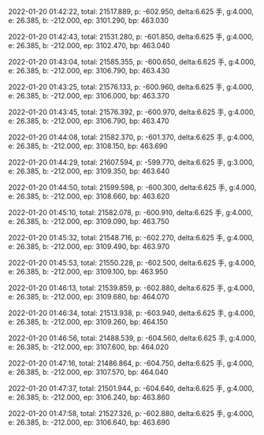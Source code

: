 2022-01-20 01:42:22, total: 21517.889, p: -602.950, delta:6.625 手, g:4.000, e: 26.385, b: -212.000, ep: 3101.290, bp: 463.030

2022-01-20 01:42:43, total: 21531.280, p: -601.850, delta:6.625 手, g:4.000, e: 26.385, b: -212.000, ep: 3102.470, bp: 463.040

2022-01-20 01:43:04, total: 21585.355, p: -600.650, delta:6.625 手, g:4.000, e: 26.385, b: -212.000, ep: 3106.790, bp: 463.430

2022-01-20 01:43:25, total: 21576.133, p: -600.960, delta:6.625 手, g:4.000, e: 26.385, b: -212.000, ep: 3106.000, bp: 463.370

2022-01-20 01:43:45, total: 21576.392, p: -600.970, delta:6.625 手, g:4.000, e: 26.385, b: -212.000, ep: 3106.790, bp: 463.470

2022-01-20 01:44:08, total: 21582.370, p: -601.370, delta:6.625 手, g:4.000, e: 26.385, b: -212.000, ep: 3108.150, bp: 463.690

2022-01-20 01:44:29, total: 21607.594, p: -599.770, delta:6.625 手, g:3.000, e: 26.385, b: -212.000, ep: 3109.350, bp: 463.640

2022-01-20 01:44:50, total: 21599.598, p: -600.300, delta:6.625 手, g:4.000, e: 26.385, b: -212.000, ep: 3108.660, bp: 463.620

2022-01-20 01:45:10, total: 21582.078, p: -600.910, delta:6.625 手, g:4.000, e: 26.385, b: -212.000, ep: 3109.090, bp: 463.750

2022-01-20 01:45:32, total: 21548.716, p: -602.270, delta:6.625 手, g:4.000, e: 26.385, b: -212.000, ep: 3109.490, bp: 463.970

2022-01-20 01:45:53, total: 21550.228, p: -602.500, delta:6.625 手, g:4.000, e: 26.385, b: -212.000, ep: 3109.100, bp: 463.950

2022-01-20 01:46:13, total: 21539.859, p: -602.880, delta:6.625 手, g:4.000, e: 26.385, b: -212.000, ep: 3109.680, bp: 464.070

2022-01-20 01:46:34, total: 21513.938, p: -603.940, delta:6.625 手, g:4.000, e: 26.385, b: -212.000, ep: 3109.260, bp: 464.150

2022-01-20 01:46:56, total: 21488.539, p: -604.560, delta:6.625 手, g:4.000, e: 26.385, b: -212.000, ep: 3107.600, bp: 464.020

2022-01-20 01:47:16, total: 21486.864, p: -604.750, delta:6.625 手, g:4.000, e: 26.385, b: -212.000, ep: 3107.570, bp: 464.040

2022-01-20 01:47:37, total: 21501.944, p: -604.640, delta:6.625 手, g:4.000, e: 26.385, b: -212.000, ep: 3106.240, bp: 463.860

2022-01-20 01:47:58, total: 21527.326, p: -602.880, delta:6.625 手, g:4.000, e: 26.385, b: -212.000, ep: 3106.640, bp: 463.690